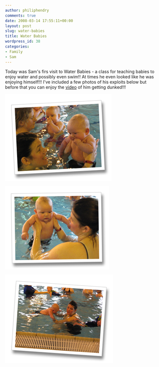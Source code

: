 ```yaml
---
author: philiphendry
comments: true
date: 2008-03-14 17:55:11+00:00
layout: post
slug: water-babies
title: Water Babies
wordpress_id: 38
categories:
- Family
- Sam
---
```


Today was Sam's firs visit to Water Babies - a class for teaching babies to enjoy water and possibly even swim!! At times he even looked like he was enjoying himself!!! I've included a few photos of his exploits below but before that you can enjoy the [video](http://cid-c9d5f19fee5fae3c.skydrive.live.com/self.aspx/PublicVideos/SamsFirstDunk.wmv) of him getting dunked!!!

[![](/assets/2008/03/img-1735.png)](/assets/2008/03/img-1735-8x6.jpg)

[![](/assets/2008/03/img-1747.png)](/assets/2008/03/img-1747-8x6.jpg)

[![](/assets/2008/03/img-1708.png)](/assets/2008/03/img-1708-8x6.jpg)

